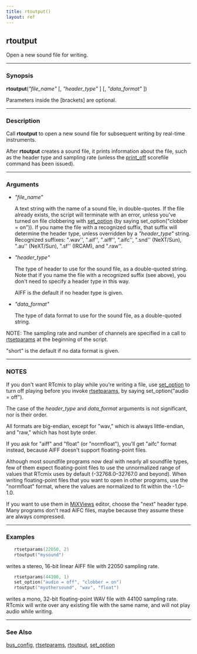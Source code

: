 ```yaml
---
title: rtoutput()
layout: ref
---
```


## rtoutput

Open a new sound file for writing.

-----

### Synopsis

**rtoutput**(*"file\_name"* \[, *"header\_type"* \] \[, *"data\_format"*
\])

Parameters inside the \[brackets\] are optional.

-----

### Description

Call **rtoutput** to open a new sound file for subsequent writing by
real-time instruments.

After **rtoutput** creates a sound file, it prints information about the
file, such as the header type and sampling rate (unless the
[print\_off](print_off.html) scorefile command has been issued).

-----

### Arguments

  - <span id="item_file_name">*"file\_name"*</span>  
      
    A text string with the name of a sound file, in double-quotes. If
    the file already exists, the script will terminate with an error,
    unless you've turned on file clobbering with
    [set\_option](set_option.html#clobber) (by saying
    set\_option("clobber = on")). If you name the file with a recognized
    suffix, that suffix will determine the header type, unless
    overridden by a *"header\_type"* string. Recognized suffixes:
    ".wav'', ".aif'', ".aiff'', ".aifc'', ".snd'' (NeXT/Sun), ".au''
    (NeXT/Sun), ".sf'' (IRCAM), and ".raw''.

  - <span id="item_header_type">*"header\_type"*</span>  
      
    The type of header to use for the sound file, as a double-quoted
    string. Note that if you name the file with a recognized suffix (see
    above), you don't need to specify a header type in this way.

    AIFF is the default if no header type is given.

  - <span id="item_data_format">*"data\_format"*</span>  

    The type of data format to use for the sound file, as a double-quoted
    string.

NOTE: The sampling rate and number of channels are specified in a call
to [rtsetparams](rtsetparams.html) at the beginning of the script.

"short" is the default if no data format is given.

-----

### NOTES

If you don't want RTcmix to play while you're writing a file, use
[set\_option](set_option.html#audio) to turn off playing before you
invoke [rtsetparams](rtsetparams.html), by saying set\_option("audio = off").

The case of the *header\_type* and *data\_format* arguments is not
significant, nor is their order.

All formats are big-endian, except for "wav," which is always
little-endian, and "raw," which has host byte order.

If you ask for "aiff" and "float" (or "normfloat"), you'll get
"aifc" format instead, because AIFF doesn't support floating-point
files.

Although most soundfile programs now deal with nearly all soundfile types, few
of them expect floating-point files to use the unnormalized range of values
that RTcmix uses by default (-32768.0&ndash;32767.0 and beyond). When writing
floating-point files that you want to open in other programs, use the
"normfloat" format, where the values are normalized to fit within the
-1.0&ndash;1.0.

If you want to use them in
[MiXViews](https://music.columbia.edu/~doug/MixViews/MiXViews.html)
editor, choose the "next" header type. Many programs don't read AIFC
files, maybe because they assume these are always compressed.

-----

### Examples

```cpp
   rtsetparams(22050, 2)
   rtoutput("mysound")
```

writes a stereo, 16-bit linear AIFF file with 22050 sampling rate.

```cpp
   rtsetparams(44100, 1)
   set_option("audio = off", "clobber = on")
   rtoutput("myothersound", "wav", "float")
```

writes a mono, 32-bit floating-point WAV file with 44100 sampling rate.
RTcmix will write over any existing file with the same name, and will
not play audio while writing.

-----

### See Also

[bus\_config](bus_config.html), [rtsetparams](rtsetparams.html),
[rtoutput](rtoutput.html), [set\_option](set_option.html)
